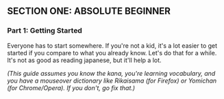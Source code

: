 
SECTION ONE: ABSOLUTE BEGINNER
-------------------------------

### Part 1: Getting Started


Everyone has to start somewhere. If you're not a kid, it's a lot easier to get started if you compare to what you already know. Let's do that for a while. It's not as good as reading japanese, but it'll help a lot.


*(This guide assumes you know the kana, you're learning vocabulary, and you have a mouseover dictionary like Rikaisama (for Firefox) or Yomichan (for Chrome/Opera). If you don't, go fix that.)*
